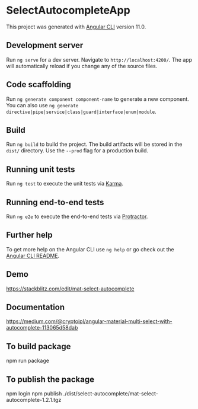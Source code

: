 # SelectAutocompleteApp

This project was generated with [Angular CLI](https://github.com/angular/angular-cli) version 11.0.
## Development server

Run `ng serve` for a dev server. Navigate to `http://localhost:4200/`. The app will automatically reload if you change any of the source files.

## Code scaffolding

Run `ng generate component component-name` to generate a new component. You can also use `ng generate directive|pipe|service|class|guard|interface|enum|module`.

## Build

Run `ng build` to build the project. The build artifacts will be stored in the `dist/` directory. Use the `--prod` flag for a production build.

## Running unit tests

Run `ng test` to execute the unit tests via [Karma](https://karma-runner.github.io).

## Running end-to-end tests

Run `ng e2e` to execute the end-to-end tests via [Protractor](http://www.protractortest.org/).

## Further help

To get more help on the Angular CLI use `ng help` or go check out the [Angular CLI README](https://github.com/angular/angular-cli/blob/master/README.md).

## Demo
https://stackblitz.com/edit/mat-select-autocomplete
## Documentation
https://medium.com/@cryptoipl/angular-material-multi-select-with-autocomplete-113065d58dab


## To build package
npm run package

## To publish the package
npm login
npm publish ./dist/select-autocomplete/mat-select-autocomplete-1.2.1.tgz